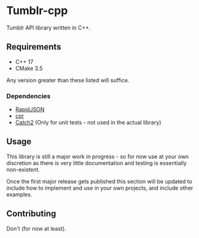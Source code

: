 # Tumblr-cpp
Tumblr API library written in C++.

## Requirements

* C++ 17
* CMake 3.5

Any version greater than these listed will suffice.

### Dependencies

* [RapidJSON](https://github.com/tencent/rapidjson)
* [cpr](https://github.com/whoshuu/cpr)
* [Catch2](https://github.com/catchorg/Catch2/tree/v2.x) (Only for unit tests - not used in the actual library)

## Usage

This library is still a major work in progress - 
so for now use at your own discretion as there is very little documentation and testing is essentially non-existent.

Once the first major release gets published this section will be updated to include how to implement and use in your own projects, 
and include other examples.

## Contributing

Don't (for now at least).